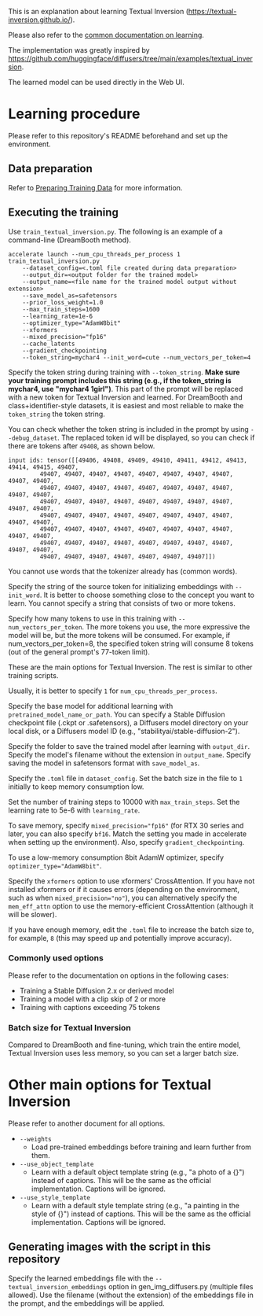 This is an explanation about learning Textual Inversion (https://textual-inversion.github.io/).

Please also refer to the [common documentation on learning](./docs/train_README.md).

The implementation was greatly inspired by https://github.com/huggingface/diffusers/tree/main/examples/textual_inversion.

The learned model can be used directly in the Web UI.

# Learning procedure

Please refer to this repository's README beforehand and set up the environment.

## Data preparation

Refer to [Preparing Training Data](./train_README-ja.md) for more information.

## Executing the training

Use `train_textual_inversion.py`. The following is an example of a command-line (DreamBooth method).

```
accelerate launch --num_cpu_threads_per_process 1 train_textual_inversion.py 
    --dataset_config=<.toml file created during data preparation> 
    --output_dir=<output folder for the trained model>  
    --output_name=<file name for the trained model output without extension> 
    --save_model_as=safetensors 
    --prior_loss_weight=1.0 
    --max_train_steps=1600 
    --learning_rate=1e-6 
    --optimizer_type="AdamW8bit" 
    --xformers 
    --mixed_precision="fp16" 
    --cache_latents 
    --gradient_checkpointing
    --token_string=mychar4 --init_word=cute --num_vectors_per_token=4
```

Specify the token string during training with `--token_string`. __Make sure your training prompt includes this string (e.g., if the token_string is mychar4, use "mychar4 1girl")__. This part of the prompt will be replaced with a new token for Textual Inversion and learned. For DreamBooth and class+identifier-style datasets, it is easiest and most reliable to make the `token_string` the token string.

You can check whether the token string is included in the prompt by using `--debug_dataset`. The replaced token id will be displayed, so you can check if there are tokens after `49408`, as shown below.

```
input ids: tensor([[49406, 49408, 49409, 49410, 49411, 49412, 49413, 49414, 49415, 49407,
         49407, 49407, 49407, 49407, 49407, 49407, 49407, 49407, 49407, 49407,
         49407, 49407, 49407, 49407, 49407, 49407, 49407, 49407, 49407, 49407,
         49407, 49407, 49407, 49407, 49407, 49407, 49407, 49407, 49407, 49407,
         49407, 49407, 49407, 49407, 49407, 49407, 49407, 49407, 49407, 49407,
         49407, 49407, 49407, 49407, 49407, 49407, 49407, 49407, 49407, 49407,
         49407, 49407, 49407, 49407, 49407, 49407, 49407, 49407, 49407, 49407,
         49407, 49407, 49407, 49407, 49407, 49407, 49407]])
```

You cannot use words that the tokenizer already has (common words).

Specify the string of the source token for initializing embeddings with `--init_word`. It is better to choose something close to the concept you want to learn. You cannot specify a string that consists of two or more tokens.

Specify how many tokens to use in this training with `--num_vectors_per_token`. The more tokens you use, the more expressive the model will be, but the more tokens will be consumed. For example, if num_vectors_per_token=8, the specified token string will consume 8 tokens (out of the general prompt's 77-token limit).

These are the main options for Textual Inversion. The rest is similar to other training scripts.

Usually, it is better to specify `1` for `num_cpu_threads_per_process`.

Specify the base model for additional learning with `pretrained_model_name_or_path`. You can specify a Stable Diffusion checkpoint file (.ckpt or .safetensors), a Diffusers model directory on your local disk, or a Diffusers model ID (e.g., "stabilityai/stable-diffusion-2").

Specify the folder to save the trained model after learning with `output_dir`. Specify the model's filename without the extension in `output_name`. Specify saving the model in safetensors format with `save_model_as`.

Specify the `.toml` file in `dataset_config`. Set the batch size in the file to `1` initially to keep memory consumption low.

Set the number of training steps to 10000 with `max_train_steps`. Set the learning rate to 5e-6 with `learning_rate`.

To save memory, specify `mixed_precision="fp16"` (for RTX 30 series and later, you can also specify `bf16`. Match the setting you made in accelerate when setting up the environment). Also, specify `gradient_checkpointing`.

To use a low-memory consumption 8bit AdamW optimizer, specify `optimizer_type="AdamW8bit"`.

Specify the `xformers` option to use xformers' CrossAttention. If you have not installed xformers or if it causes errors (depending on the environment, such as when `mixed_precision="no"`), you can alternatively specify the `mem_eff_attn` option to use the memory-efficient CrossAttention (although it will be slower).

If you have enough memory, edit the `.toml` file to increase the batch size to, for example, `8` (this may speed up and potentially improve accuracy).

### Commonly used options

Please refer to the documentation on options in the following cases:

- Training a Stable Diffusion 2.x or derived model
- Training a model with a clip skip of 2 or more
- Training with captions exceeding 75 tokens

### Batch size for Textual Inversion

Compared to DreamBooth and fine-tuning, which train the entire model, Textual Inversion uses less memory, so you can set a larger batch size.

# Other main options for Textual Inversion

Please refer to another document for all options.

* `--weights`
  * Load pre-trained embeddings before training and learn further from them.
* `--use_object_template`
  * Learn with a default object template string (e.g., "a photo of a {}") instead of captions. This will be the same as the official implementation. Captions will be ignored.
* `--use_style_template`
  * Learn with a default style template string (e.g., "a painting in the style of {}") instead of captions. This will be the same as the official implementation. Captions will be ignored.

## Generating images with the script in this repository

Specify the learned embeddings file with the `--textual_inversion_embeddings` option in gen_img_diffusers.py (multiple files allowed). Use the filename (without the extension) of the embeddings file in the prompt, and the embeddings will be applied.
